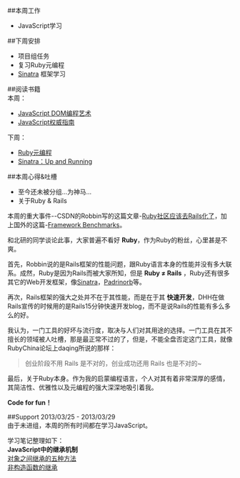 ##本周工作
- JavaScript学习

##下周安排
- 项目组任务
- 复习Ruby元编程
- [Sinatra](http://www.sinatrarb.com/) 框架学习

##阅读书籍  
本周：  
- [JavaScript DOM编程艺术](http://book.douban.com/subject/1921890/)
- [JavaScript权威指南](http://book.douban.com/subject/2228378/)  

下周：    
- [Ruby元编程](http://book.douban.com/subject/7056800/)
- [Sinatra：Up and Running](http://book.douban.com/subject/6429591/)

##本周心得&吐槽  
- 至今还未被分组...为神马...
- 关于Ruby & Rails 

本周的重大事件--CSDN的Robbin写的这篇文章-[Ruby社区应该去Rails化了](http://robbinfan.com/blog/40/ruby-off-rails)，加上国外的这篇-[Framework Benchmarks](http://www.techempower.com/blog/2013/03/28/framework-benchmarks/)。 

和北研的同学谈论此事，大家普遍不看好 **Ruby**，作为Ruby的粉丝，心里甚是不爽。  

首先，Robbin说的是Rails框架的性能问题，跟Ruby语言本身的性能并没有多大联系。成然，Ruby是因为Rails而被大家所知，但是 **Ruby ≠ Rails** ，Ruby还有很多其它的Web开发框架，像[Sinatra](http://www.sinatrarb.com/)，[Padrinorb](http://www.padrinorb.com/)等。  

再次，Rails框架的强大之处并不在于其性能，而是在于其 **快速开发**，DHH在做Rails宣传的时候用的是Rails15分钟快速开发blog，而不是说Rails的性能有多么多么的好。  

我认为，一门工具的好坏与流行度，取决与人们对其用途的选择。一门工具在其不擅长的领域被人吐槽，那是最正常不过的了，但是，不能全盘否定这门工具，就像RubyChina论坛上daqing所说的那样：  

> 创业阶段不用 Rails 是不对的，创业成功还用 Rails 也是不对的~  

最后，关于Ruby本身。作为我的启蒙编程语言，个人对其有着非常深厚的感情，其简洁性、优雅性以及元编程的强大深深地吸引着我。  

**Code for fun！**

##Support 2013/03/25 - 2013/03/29  
由于未进组，本周的所有时间都在学习JavaScript。  

学习笔记整理如下：  
**JavaScript中的继承机制**  
[对象之间继承的五种方法](https://github.com/NaixSpirit/wiki/blob/master/javascript/inheritance-in-js.md)  
[非构造函数的继承](https://github.com/NaixSpirit/wiki/blob/master/javascript/inheritance-in-js-2.md)

 
